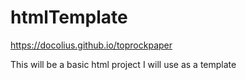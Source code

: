 # htmlTemplate
https://docolius.github.io/toprockpaper

This will be a basic html project I will use as a template
